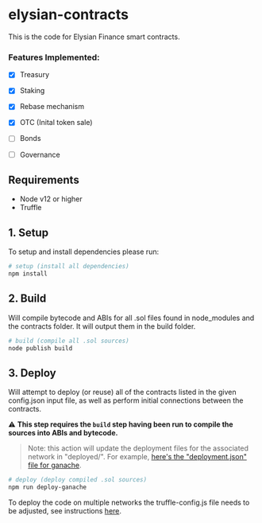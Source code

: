 # elysian-contracts

This is the code for Elysian Finance smart contracts. 

### Features Implemented:

- [x] Treasury
- [x] Staking 
- [x] Rebase mechanism
- [x] OTC (Inital token sale)
- [ ] Bonds 
- [ ] Governance  


## Requirements
- Node v12 or higher
- Truffle 

## 1. Setup 

To setup and install dependencies please run:

```bash
# setup (install all dependencies)
npm install
```

## 2. Build
Will compile bytecode and ABIs for all .sol files found in node_modules and the contracts folder. It will output them in the build folder.

```bash
# build (compile all .sol sources)
node publish build 
```

## 3. Deploy
Will attempt to deploy (or reuse) all of the contracts listed in the given config.json input file, as well as perform initial connections between the contracts.

:warning: **This step requires the `build` step having been run to compile the sources into ABIs and bytecode.**

> Note: this action will update the deployment files for the associated network in "deployed/<network-name>". For example, [here's the "deployment.json" file for ganache](deployed/ganache/deployment.json).

```bash
# deploy (deploy compiled .sol sources)
npm run deploy-ganache
```

To deploy the code on multiple networks the truffle-config.js file needs to be adjusted, see instructions [here](https://trufflesuite.com/docs/truffle/reference/configuration#networks).

